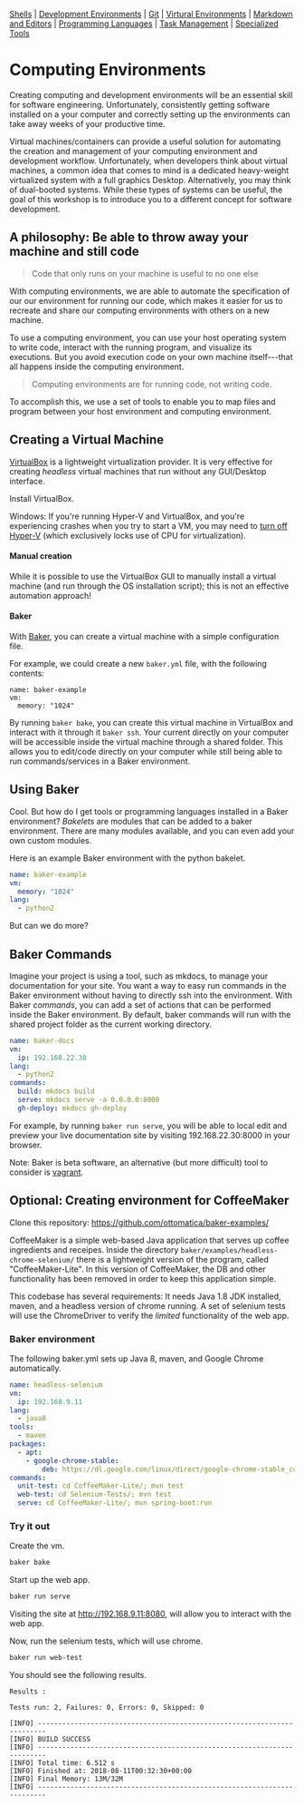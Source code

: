 [Shells](Shells.md#shells) | [Development Environments](PackageManagers.md#development-environments) |  [Git](Git.md#git) | [Virtural Environments](Environments.md#environments) | [Markdown and Editors](MarkdownEditors.md#markdown) | [Programming Languages](Programming.md#programming) | [Task Management](OnlineTools.md#online-tools) | [Specialized Tools](SpecializedTools.md#specialized-tools) 

# Computing Environments

Creating computing and development environments will be an essential skill for software engineering. Unfortunately, consistently getting software installed on a your computer and correctly setting up the environments can take away weeks of your productive time.

Virtual machines/containers can provide a useful solution for automating the creation and management of your computing environment and development workflow. Unfortunately, when developers think about virtual machines, a common idea that comes to mind is a dedicated heavy-weight virtualized system with a full graphics Desktop. Alternatively, you may think of dual-booted systems. While these types of systems can be useful, the goal of this workshop is to introduce you to a different concept for software development.

## A philosophy: Be able to throw away your machine and still code

> Code that only runs on your machine is useful to no one else

With computing environments, we are able to automate the specification of our our environment for running our code, which makes it easier for us to recreate and share our computing environments with others on a new machine.

To use a computing environment, you can use your host operating system to write code, interact with the running program, and visualize its executions. But you avoid execution code on your own machine itself---that all happens inside the computing environment.

> Computing environments are for running code, not writing code.

To accomplish this, we use a set of tools to enable you to map files and program between your host environment and computing environment. 

## Creating a Virtual Machine

[VirtualBox](https://www.virtualbox.org/wiki/Downloads) is a lightweight virtualization provider. It is very effective for creating *headless* virtual machines that run without any GUI/Desktop interface.

Install VirtualBox.

Windows: If you're running Hyper-V and VirtualBox, and you're experiencing crashes when you try to start a VM, you may need to [turn off Hyper-V](https://superuser.com/questions/540055/convenient-way-to-enable-disable-hyper-v-in-windows-8) (which exclusively locks use of CPU for virtualization).

#### Manual creation

While it is possible to use the VirtualBox GUI to manually install a virtual machine (and run through the OS installation script); this is not an effective automation approach!

#### Baker

With [Baker](https://getbaker.io), you can create a virtual machine with a simple configuration file.

For example, we could create a new `baker.yml` file, with the following contents:

```
name: baker-example
vm:
  memory: "1024"
```

By running `baker bake`, you can create this virtual machine in VirtualBox and interact with it through it `baker ssh`. Your current directly on your computer will be accessible inside the virtual machine through a shared folder. This allows you to edit/code directly on your computer while still being able to run commands/services in a Baker environment.

## Using Baker

Cool. But how do I get tools or programming languages installed in a Baker environment? _Bakelets_ are modules that can be added to a baker environment. There are many modules available, and you can even add your own custom modules.

Here is an example Baker environment with the python bakelet.

``` yml
name: baker-example
vm:
  memory: "1024"
lang:
  - python2
```

But can we do more?

## Baker Commands

Imagine your project is using a tool, such as mkdocs, to manage your documentation for your site. You want a way to easy run commands in the Baker environment without having to directly ssh into the environment. With Baker *commands*, you can add a set of actions that can be performed inside the Baker environment. By default, baker commands will run with the shared project folder as the current working directory.

``` yml
name: baker-docs
vm: 
  ip: 192.168.22.30
lang:
  - python2
commands:
  build: mkdocs build
  serve: mkdocs serve -a 0.0.0.0:8000
  gh-deploy: mkdocs gh-deploy
```

For example, by running `baker run serve`, you will be able to local edit and preview your live documentation site by visiting 192.168.22.30:8000 in your browser.

Note: Baker is beta software, an alternative (but more difficult) tool to consider is [vagrant](https://www.vagrantup.com/).

## Optional: Creating environment for CoffeeMaker

Clone this repository:
https://github.com/ottomatica/baker-examples/

CoffeeMaker is a simple web-based Java application that serves up coffee ingredients and receipes. Inside the directory `baker/examples/headless-chrome-selenium/` there is a lightweight version of the program, called "CoffeeMaker-Lite". In this version of CoffeeMaker, the DB and other functionality has been removed in order to keep this application simple.

This codebase has several requirements: It needs Java 1.8 JDK installed, maven, and a headless version of chrome running. A set of selenium tests will use the ChromeDriver to verify the _limited_ functionality of the web app.

### Baker environment

The following baker.yml sets up Java 8, maven, and Google Chrome automatically.

``` yaml
name: headless-selenium
vm:
  ip: 192.168.9.11
lang:
  - java8
tools:
  - maven
packages:
  - apt:
    - google-chrome-stable:
        deb: https://dl.google.com/linux/direct/google-chrome-stable_current_amd64.deb
commands:
  unit-test: cd CoffeeMaker-Lite/; mvn test
  web-test: cd Selenium-Tests/; mvn test
  serve: cd CoffeeMaker-Lite/; mvn spring-boot:run
```

### Try it out

Create the vm.

``` bash
baker bake
```

Start up the web app.

``` bash
baker run serve
```

Visiting the site at http://192.168.9.11:8080, will allow you to interact with the web app.

Now, run the selenium tests, which will use chrome.

``` bash
baker run web-test
```

You should see the following results.

```
Results :

Tests run: 2, Failures: 0, Errors: 0, Skipped: 0

[INFO] ------------------------------------------------------------------------
[INFO] BUILD SUCCESS
[INFO] ------------------------------------------------------------------------
[INFO] Total time: 6.512 s
[INFO] Finished at: 2018-08-11T00:32:30+00:00
[INFO] Final Memory: 13M/32M
[INFO] ------------------------------------------------------------------------
```

